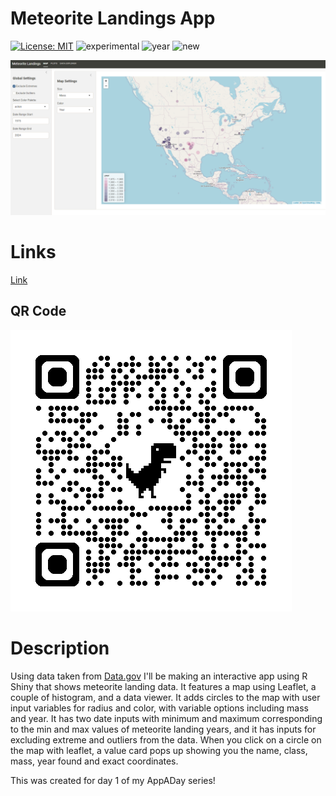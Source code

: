 # Meteorite Landings App
[![License: MIT](https://img.shields.io/badge/License-MIT-lightgrey.svg)](https://opensource.org/license/mit)
![experimental](https://img.shields.io/badge/lifecycle-experimental-orange)
![year](https://img.shields.io/badge/year-2024-darkblue)
![new](https://img.shields.io/badge/lifecycle-new-brightgreen)

![App Screenshot](01_screenshot.png)

# Links
[Link](https://zachpeagler.shinyapps.io/01_meteorites)

## QR Code

![QRCode](01_qrcode.png)


# Description

Using data taken from [Data.gov](https://catalog.data.gov/dataset/meteorite-landings) I'll be making an interactive app using R Shiny that shows meteorite landing data. It features a map using Leaflet, a couple of histogram, and a data viewer.
It adds circles to the map with user input variables for radius and color, with variable options including mass and year.
It has two date inputs with minimum and maximum corresponding to the min and max values of meteorite landing years, and it has inputs for excluding extreme and outliers from the data.
When you click on a circle on the map with leaflet, a value card pops up showing you the name, class, mass, year found and exact coordinates.

This was created for day 1 of my AppADay series!
